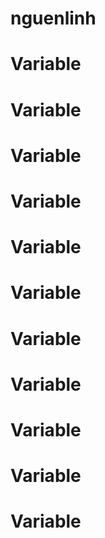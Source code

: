 # nguenlinh
# Variable
# Variable
# Variable
# Variable
# Variable
# Variable
# Variable
# Variable
# Variable
# Variable
# Variable
